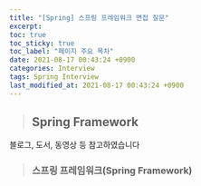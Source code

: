 ```yaml
---
title: "[Spring] 스프링 프레임워크 면접 질문"
excerpt:
toc: true
toc_sticky: true
toc_label: "페이지 주요 목차"
date: 2021-08-17 00:43:24 +0900
categories: Interview
tags: Spring Interview
last_modified_at: 2021-08-17 00:43:24 +0900
---
```


>## Spring Framework  

블로그, 도서, 동영상 등 참고하였습니다  

>### 스프링 프레임워크(Spring Framework)  
